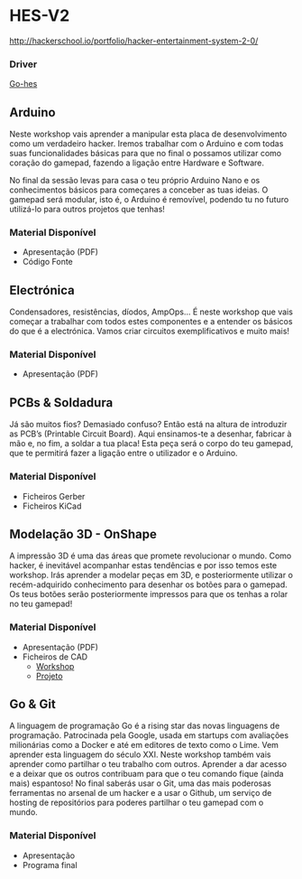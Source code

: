 # HES-V2
http://hackerschool.io/portfolio/hacker-entertainment-system-2-0/

### Driver
[Go-hes](https://github.com/hackerschool/go-hes)

## Arduino

Neste workshop vais aprender a manipular esta placa de desenvolvimento como um verdadeiro hacker. Iremos trabalhar com o Arduino e com todas suas funcionalidades básicas para que no final o possamos utilizar como coração do gamepad, fazendo a ligação entre Hardware e Software.

No final da sessão levas para casa o teu próprio Arduino Nano e os conhecimentos básicos para começares a conceber as tuas ideias. O gamepad será modular, isto é, o Arduino é removível, podendo tu no futuro utilizá-lo para outros projetos que tenhas!

### Material Disponível
- Apresentação (PDF)
- Código Fonte

## Electrónica

Condensadores, resistências, díodos, AmpOps… É neste workshop que vais começar a trabalhar com todos estes componentes e a entender os básicos do que é a electrónica. Vamos criar circuitos exemplificativos e muito mais!

### Material Disponível
- Apresentação (PDF)

## PCBs & Soldadura

Já são muitos fios? Demasiado confuso? Então está na altura de introduzir as PCB’s (Printable Circuit Board). Aqui ensinamos-te a desenhar, fabricar à mão e, no fim, a soldar a tua placa! Esta peça será o corpo do teu gamepad, que te permitirá fazer a ligação entre o utilizador e o Arduino.

### Material Disponível
- Ficheiros Gerber
- Ficheiros KiCad

## Modelação 3D - OnShape

A impressão 3D é uma das áreas que promete revolucionar o mundo. Como hacker, é inevitável acompanhar estas tendências e por isso temos este workshop. Irás aprender a modelar peças em 3D, e posteriormente utilizar o recém-adquirido conhecimento para desenhar os botões para o gamepad. Os teus botões serão posteriormente impressos para que os tenhas a rolar no teu gamepad!

### Material Disponível
- Apresentação (PDF)
- Ficheiros de CAD
  - [Workshop](https://cad.onshape.com/documents/d81b5197a14a4e7a456bdcc5/w/f1bc0de9e93ff0851435592c/e/54b574d32695296f5b48bb39)
  - [Projeto](https://cad.onshape.com/documents/f3f338f85dbd5efad626ae21/w/237964c6134fee07b278106f/e/3699da96e01b5d1ea99e0d6a)

## Go & Git

A linguagem de programação Go é a rising star das novas linguagens de programação. Patrocinada pela Google, usada em startups com avaliações milionárias como a Docker e até em editores de texto como o Lime. Vem aprender esta linguagem do século XXI.
Neste workshop também vais aprender como partilhar o teu trabalho com outros. Aprender a dar acesso e a deixar que os outros contribuam para que o teu comando fique (ainda mais) espantoso! No final saberás usar o Git, uma das mais poderosas ferramentas no arsenal de um hacker e a usar o Github, um serviço de hosting de repositórios para poderes partilhar o teu gamepad com o mundo.

### Material Disponível
- Apresentação
- Programa final

